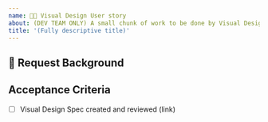 ```yaml
---
name: 🧑‍🎨 Visual Design User story
about: (DEV TEAM ONLY) A small chunk of work to be done by Visual Designer
title: '(Fully descriptive title)'
---
```


<!-- Ensure the title can be understood without the parent item's context, e.g. "nimble-datepicker Visual Design" rather than just "Visual Design" -->

## 📌 Request Background

<!-- A short description of the request and requester. E.g. Who is the client and how do they expect to use the component? -->
<!-- Link to IxD spec -->

## Acceptance Criteria

- [ ] Visual Design Spec created and reviewed (link)